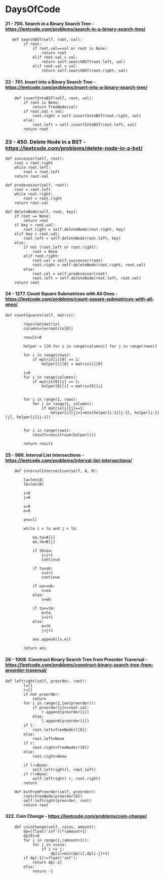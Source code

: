 # DaysOfCode

#### 21 - 700. Search in a Binary Search Tree - https://leetcode.com/problems/search-in-a-binary-search-tree/
    
       def searchBST(self, root, val):
            if root:
                if root.val==val or root is None:
                    return root
                elif root.val > val:
                    return self.searchBST(root.left, val)
                elif root.val < val:
                    return self.searchBST(root.right, val) 

#### 22 - 701. Insert into a Binary Search Tree - https://leetcode.com/problems/insert-into-a-binary-search-tree/

        def insertIntoBST(self, root, val):
            if root is None:
                return TreeNode(val)
            if root.val < val:
                root.right = self.insertIntoBST(root.right, val)
            else:
                root.left = self.insertIntoBST(root.left, val) 
            return root

### 23 - 450. Delete Node in a BST - https://leetcode.com/problems/delete-node-in-a-bst/
    def successor(self, root):
        root = root.right
        while root.left:
            root = root.left
        return root.val
    
    def predecessor(self, root):
        root = root.left
        while root.right:
            root = root.right
        return root.val
    
    def deleteNode(self, root, key):
        if root == None:
            return root
        if key > root.val:
            root.right = self.deleteNode(root.right, key)
        elif key < root.val:
            root.left = self.deleteNode(root.left, key)
        else:
            if not (root.left or root.right):
                root = None
            elif root.right:
                root.val = self.successor(root)
                root.right = self.deleteNode(root.right, root.val)  
            else:
                root.val = self.predecessor(root)
                root.left = self.deleteNode(root.left, root.val)        
        return root

#### 24 - 1277. Count Square Submatrices with All Ones - https://leetcode.com/problems/count-square-submatrices-with-all-ones/

    def countSquares(self, matrix):
            
            rows=len(matrix)
            columns=len(matrix[0])
            
            result=0
            
            helper = [[0 for i in range(columns)] for j in range(rows)]
            
            for i in range(rows):
                if matrix[i][0] == 1:
                    helper[i][0] = matrix[i][0]

            i=0
            for i in range(columns):
                if matrix[0][i] == 1:
                    helper[0][i] = matrix[0][i]

                            
            for i in range(1, rows):
                for j in range(1, columns):
                    if matrix[i][j]==1:
                        helper[i][j]=1+min(helper[i-1][j-1], helper[i-1][j], helper[i][j-1])

            
            for i in range(rows):
                result=result+sum(helper[i])
                
            return result
            
#### 25 - 986. Interval List Intersections - https://leetcode.com/problems/interval-list-intersections/

        def intervalIntersection(self, A, B):
        
            la=len(A)
            lb=len(B)

            i=0
            j=0

            s=0
            e=0

            ans=[]

            while i < la and j < lb:

                oa,ta=A[i]
                ob,tb=B[j]

                if tb<oa:
                    j=j+1
                    continue

                if ta<ob:
                    i=i+1
                    continue

                if oa>=ob:
                    s=oa
                else:
                    s=ob

                if ta<=tb:
                    e=ta
                    i=i+1
                else:
                    e=tb
                    j=j+1

                ans.append([s,e])

            return ans
            
        
#### 26 - 1008. Construct Binary Search Tree from Preorder Traversal - https://leetcode.com/problems/construct-binary-search-tree-from-preorder-traversal/

    def leftright(self, preorder, root):
            l=[]
            r=[]
            if not preorder:
                return 
            for i in range(1,len(preorder)):
                if preorder[i]>=root.val:
                    r.append(preorder[i])
                else:
                    l.append(preorder[i])
            if l:
                root.left=TreeNode(l[0])
            else:
                root.left=None
            if r:
                root.right=TreeNode(r[0])
            else:
                root.right=None

            if l!=None:
                self.leftright(l, root.left)
            if r!=None:
                self.leftright( r, root.right)
            return 

        def bstFromPreorder(self, preorder):
            root=TreeNode(preorder[0])
            self.leftright(preorder, root)
            return root

#### 322. Coin Change - https://leetcode.com/problems/coin-change/
        
        def coinChange(self, coins, amount):
            dp=[float('inf')]*(amount+1)
            dp[0]=0
            for i in range(1,(amount+1)):
                for j in coins:
                    if i >= j:
                        dp[i]=min(dp[i],dp[i-j]+1) 
            if dp[-1]!=float('inf'):
                return dp[-1]
            else:
                return -1

